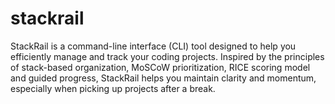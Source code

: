 # stackrail
StackRail is a command-line interface (CLI) tool designed to help you efficiently manage and track your coding projects. Inspired by the principles of stack-based organization, MoSCoW prioritization, RICE scoring model and guided progress, StackRail helps you maintain clarity and momentum, especially when picking up projects after a break.
